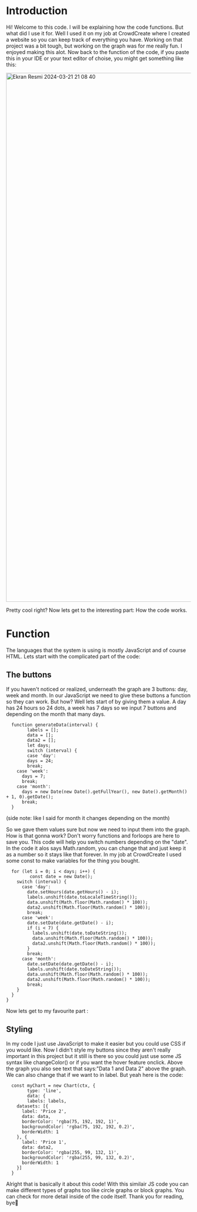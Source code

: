 # Introduction

Hi! Welcome to this code. I will be explaining how the code functions. But what did I use it for. Well I used it on my job at CrowdCreate where I created a website so you can keep track of everything you have. Working on that project was a bit tough, but working on the graph was for me really fun. I enjoyed making this alot. Now back to the function of the code, if you paste this in your IDE or your text editor of choise, you might get something like this:

<img width="1440" alt="Ekran Resmi 2024-03-21 21 08 40" src="https://github.com/karandeniz/Simple-graph-with-HTML-CSS-and-JavaScript/assets/159159757/d136c82a-0561-4afc-b91e-b71781f503ee">

Pretty cool right? Now lets get to the interesting part: How the code works.

# Function

The languages that the system is using is mostly JavaScript and of course HTML. Lets start with the complicated part of the code: 

## The buttons

If you haven't noticed or realized, underneath the graph are 3 buttons: day, week and month. In our JavaScript we need to give these buttons a function so they can work. But how? Well lets start of by giving them a value. A day has 24 hours so 24 dots, a week has 7 days so we input 7 buttons and depending on the month that many days.

      function generateData(interval) {
            labels = [];
            data = [];
            data2 = [];
            let days;
            switch (interval) {
            case 'day':
            days = 24;
            break;
        case 'week':
          days = 7;
          break;
        case 'month':
          days = new Date(new Date().getFullYear(), new Date().getMonth() + 1, 0).getDate();
          break;
      }


(side note: like I said for month it changes depending on the month)

So we gave them values sure but now we need to input them into the graph. How is that gonna work? Don't worry functions and forloops are here to save you. This code will help you switch numbers depending on the "date". In the code it alos says Math.random, you can change that and just keep it as a number so it stays like that forever. In my job at CrowdCreate I used some const to make variables for the thing you bought.

      for (let i = 0; i < days; i++) {
             const date = new Date();
        switch (interval) {
          case 'day':
            date.setHours(date.getHours() - i);
            labels.unshift(date.toLocaleTimeString());
            data.unshift(Math.floor(Math.random() * 100));
            data2.unshift(Math.floor(Math.random() * 100));
            break;
          case 'week':
            date.setDate(date.getDate() - i);
            if (i < 7) {
              labels.unshift(date.toDateString());
              data.unshift(Math.floor(Math.random() * 100));
              data2.unshift(Math.floor(Math.random() * 100));
            }
            break;
          case 'month':
            date.setDate(date.getDate() - i);
            labels.unshift(date.toDateString());
            data.unshift(Math.floor(Math.random() * 100));
            data2.unshift(Math.floor(Math.random() * 100));
            break;
        }
      }
    }

Now lets get to my favourite part :

## Styling

In my code I just use JavaScript to make it easier but you could use CSS if you would like. Now I didn't style my buttons since they aren't really important in this project but it still is there so you could just use some JS syntax like changeColor() or if you want the hover feature onclick. Above the graph you also see text that says:"Data 1 and Data 2" above the graph. We can also change that if we want to in label. But yeah here is the code: 

      const myChart = new Chart(ctx, {
            type: 'line',
            data: {
            labels: labels,
        datasets: [{
          label: 'Price 2',
          data: data,
          borderColor: 'rgba(75, 192, 192, 1)', 
          backgroundColor: 'rgba(75, 192, 192, 0.2)',
          borderWidth: 1
        }, {
          label: 'Price 1',
          data: data2,
          borderColor: 'rgba(255, 99, 132, 1)',
          backgroundColor: 'rgba(255, 99, 132, 0.2)',
          borderWidth: 1
        }]
      }

Alright that is basically it about this code! With this similair JS code you can make different types of graphs too like circle graphs or block graphs. You can check for more detail inside of the code itself. Thank you for reading, bye👋


